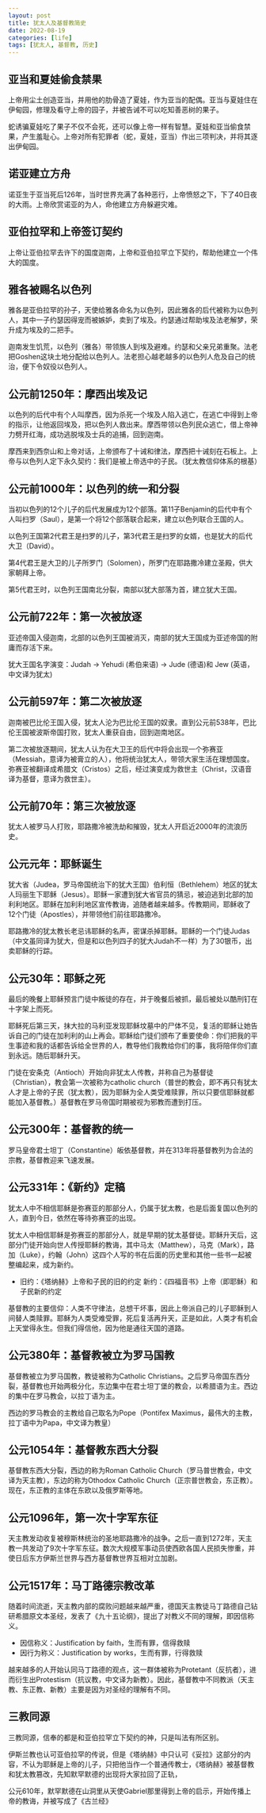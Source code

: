 ```yaml
---
layout: post
title: 犹太人及基督教简史
date: 2022-08-19
categories: [life]
tags: [犹太人, 基督教, 历史]
---
```


## 亚当和夏娃偷食禁果
上帝用尘土创造亚当，并用他的肋骨造了夏娃，作为亚当的配偶。亚当与夏娃住在伊甸园，修理及看守上帝的园子，并被告诫不可以吃知善恶树的果子。

蛇诱骗夏娃吃了果子不仅不会死，还可以像上帝一样有智慧。夏娃和亚当偷食禁果，产生羞耻心。上帝对所有犯罪者（蛇，夏娃，亚当）作出三项判决，并将其逐出伊甸园。

## 诺亚建立方舟
诺亚生于亚当死后126年，当时世界充满了各种恶行，上帝愤怒之下，下了40日夜的大雨。上帝欣赏诺亚的为人，命他建立方舟躲避灾难。

## 亚伯拉罕和上帝签订契约
上帝让亚伯拉罕去许下的国度迦南，上帝和亚伯拉罕立下契约，帮助他建立一个伟大的国度。

## 雅各被赐名以色列
雅各是亚伯拉罕的孙子，天使给雅各命名为以色列，因此雅各的后代被称为以色列人，其中一子约瑟因得宠而被嫉妒，卖到了埃及。约瑟通过帮助埃及法老解梦，荣升成为埃及的二把手。

迦南发生饥荒，以色列（雅各）带领族人到埃及避难。约瑟和父亲兄弟重聚。法老把Goshen这块土地分配给以色列人。法老担心越老越多的以色列人危及自己的统治，便下令奴役以色列人。

## 公元前1250年：摩西出埃及记
以色列的后代中有个人叫摩西，因为杀死一个埃及人陷入逃亡，在逃亡中得到上帝的指示，让他返回埃及，把以色列人救出来。摩西带领以色列民众逃亡，借上帝神力劈开红海，成功逃脱埃及士兵的追捕，回到迦南。

摩西来到西奈山和上帝对话，上帝颁布了十诫和律法，摩西把十诫刻在石板上。上帝与以色列人定下永久契约：我们是被上帝选中的子民。（犹太教信仰体系的根基）

## 公元前1000年：以色列的统一和分裂
当初以色列的12个儿子的后代发展成为12个部落。第11子Benjamin的后代中有个人叫扫罗（Saul），是第一个将12个部落联合起来，建立以色列联合王国的人。

以色列王国第2代君王是扫罗的儿子，第3代君王是扫罗的女婿，也是犹大的后代大卫（David）。

第4代君王是大卫的儿子所罗门（Solomen），所罗门在耶路撒冷建立圣殿，供大家朝拜上帝。

第5代君王时，以色列王国南北分裂，南部以犹大部落为首，建立犹大王国。

## 公元前722年：第一次被放逐
亚述帝国入侵迦南，北部的以色列王国被消灭，南部的犹大王国成为亚述帝国的附庸而存活下来。

犹大王国名字演变：Judah -> Yehudi (希伯来语) -> Jude (德语)和 Jew (英语，中文译为犹太)

## 公元前597年：第二次被放逐
迦南被巴比伦王国入侵，犹太人沦为巴比伦王国的奴隶。直到公元前538年，巴比伦王国被波斯帝国打败，犹太人重获自由，回到迦南地区。

第二次被放逐期间，犹太人认为在大卫王的后代中将会出现一个弥赛亚（Messiah，意译为被膏立的人），他将统治犹太人，带领大家生活在理想国度。弥赛亚被翻译成希腊文（Cristos）之后，经过演变成为救世主（Christ，汉语音译为基督，意译为救世主）。

## 公元前70年：第三次被放逐
犹太人被罗马人打败，耶路撒冷被洗劫和摧毁，犹太人开启近2000年的流浪历史。

## 公元元年：耶稣诞生
犹大省（Judea，罗马帝国统治下的犹大王国）伯利恒（Bethlehem）地区的犹太人玛丽生下耶稣（Jesus）。耶稣一家遭到犹大省官员的猜忌，被迫逃到北部的加利利地区。耶稣在加利利地区宣传教诲，追随者越来越多。传教期间，耶稣收了12个门徒（Apostles），并带领他们前往耶路撒冷。

耶路撒冷的犹太教长老忌讳耶稣的名声，密谋杀掉耶稣。耶稣的一个门徒Judas（中文虽同译为犹大，但是和以色列四子的犹大Judah不一样）为了30银币，出卖耶稣的行踪。

## 公元30年：耶稣之死
最后的晚餐上耶稣预言门徒中叛徒的存在，并于晚餐后被抓，最后被处以酷刑钉在十字架上而死。

耶稣死后第三天，抹大拉的马利亚发现耶稣坟墓中的尸体不见，复活的耶稣让她告诉自己的门徒在加利利的山上再会。耶稣给门徒们颁布了重要使命：你们把我的平生事迹和我的话都告诉给全世界的人，教导他们我教给你们的事，我将陪伴你们直到永远。随后耶稣升天。

门徒在安条克（Antioch）开始向非犹太人传教，并称自己为基督徒（Christian），教会第一次被称为catholic church（普世的教会，即不再只有犹太人才是上帝的子民（犹太教），因为耶稣为全人类受难赎罪，所以只要信耶稣就都能加入基督教。）基督教在罗马帝国时期被视为邪教而遭到打压。

## 公元300年：基督教的统一
罗马皇帝君士坦丁（Constantine）皈依基督教，并在313年将基督教列为合法的宗教，基督教迎来飞速发展。

## 公元331年：《新约》定稿
犹太人中不相信耶稣是弥赛亚的那部分人，仍属于犹太教，也是后面复国以色列的人，直到今日，依然在等待弥赛亚的出现。

犹太人中相信耶稣是弥赛亚的那部分人，就是早期的犹太基督徒。耶稣升天后，这部分门徒开始向世人传授耶稣的教诲，其中马太（Matthew），马克（Mark），路加（Luke），约翰（John）这四个人写的书在后面的历史里和其他一些书一起被整编起来，成为新约。

- 旧约：《塔纳赫》上帝和子民的旧的约定
新约：《四福音书》上帝（即耶稣）和子民新的约定

基督教的主要信仰：人类不守律法，总想干坏事，因此上帝派自己的儿子耶稣到人间替人类赎罪。耶稣为人类受难受罪，死后复活再升天，正是如此，人类才有机会上天堂得永生。但我们得信他，因为他是通往天国的道路。

## 公元380年：基督教被立为罗马国教
基督教被立为罗马国教，教徒被称为Catholic Christians。之后罗马帝国东西分裂，基督教也开始两极分化，东边集中在君士坦丁堡的教会，以希腊语为主。西边的集中在罗马教会，以拉丁语为主。

西边的罗马教会的主教给自己取名为Pope（Pontifex Maximus，最伟大的主教，拉丁语中为Papa，中文译为教皇）

## 公元1054年：基督教东西大分裂
基督教东西大分裂，西边的称为Roman Catholic Church（罗马普世教会，中文译为天主教），东边的称为Othodox Catholic Church（正宗普世教会，东正教）。现在，东正教的主体在东欧以及俄罗斯等地。

## 公元1096年，第一次十字军东征
天主教发动收复被穆斯林统治的圣地耶路撒冷的战争。之后一直到1272年，天主教一共发动了9次十字军东征。数次大规模军事动员使西欧各国人民损失惨重，并使日后东方伊斯兰世界与西方基督教世界互相对立加剧。

## 公元1517年：马丁路德宗教改革
随着时间流逝，天主教内部的腐败问题越来越严重，德国天主教徒马丁路德自己钻研希腊原文本圣经，发表了《九十五论纲》，提出了对教义不同的理解，即因信称义。

- 因信称义：Justification by faith，生而有罪，信得救赎
- 因行为称义：Justification by works，生而有罪，行得救赎

越来越多的人开始认同马丁路德的观点，这一群体被称为Protetant（反抗者），进而衍生出Protestism（抗议教，中文译为新教）。因此，基督教中不同教派（天主教、东正教、新教）主要是因为对圣经的理解有不同。

## 三教同源
三教同源，信奉的都是和亚伯拉罕立下契约的神，只是叫法有所区别。

伊斯兰教也认可亚伯拉罕的传说，但是《塔纳赫》中只认可《妥拉》这部分的内容，不认为耶稣是上帝的儿子，只把他当作一个普通传教士，《塔纳赫》被基督教和犹太教篡改，先知默罕默德的出现将大家拉回了正轨，

公元610年，默罕默德在山洞里从天使Gabriel那里得到上帝的启示，开始传播上帝的教诲，并被写成了《古兰经》